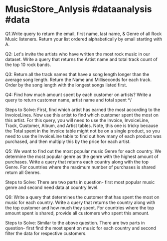 # MusicStore_Anlysis #dataanalysis #data

Q1.Write query to return the email, first name, last name, & Genre of all Rock Music listeners. 
Return your list ordered alphabetically by email starting with A.

Q2: Let's invite the artists who have written the most rock music in our dataset. 
Write a query that returns the Artist name and total track count of the top 10 rock bands.

Q3: Return all the track names that have a song length longer than the average song length. 
Return the Name and Milliseconds for each track. Order by the song length with the longest songs listed first.

Q4: Find how much amount spent by each customer on artists? Write a query to return customer name, artist name and total spent */

 Steps to Solve: First, find which artist has earned the most according to the InvoiceLines. Now use this artist to find 
which customer spent the most on this artist. For this query, you will need to use the Invoice, InvoiceLine, Track, Customer, 
Album, and Artist tables. Note, this one is tricky because the Total spent in the Invoice table might not be on a single product, 
so you need to use the InvoiceLine table to find out how many of each product was purchased, and then multiply this by the price
for each artist.

Q5: We want to find out the most popular music Genre for each country. We determine the most popular genre as the genre 
with the highest amount of purchases. Write a query that returns each country along with the top Genre. For countries where 
the maximum number of purchases is shared return all Genres.

Steps to Solve:  There are two parts in question- first most popular music genre and second need data at country level.

Q6: Write a query that determines the customer that has spent the most on music for each country. 
Write a query that returns the country along with the top customer and how much they spent. 
For countries where the top amount spent is shared, provide all customers who spent this amount. 

 Steps to Solve:  Similar to the above question. There are two parts in question- 
first find the most spent on music for each country and second filter the data for respective customers. 
